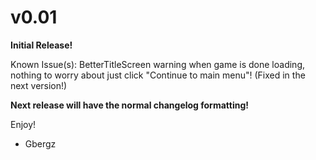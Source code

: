 <h1>v0.01</h1>

**Initial Release!**

Known Issue(s): BetterTitleScreen warning when game is done loading, nothing to worry about just click "Continue to main menu"! 
(Fixed in the next version!)

**Next release will have the normal changelog formatting!**


Enjoy!
- Gbergz
